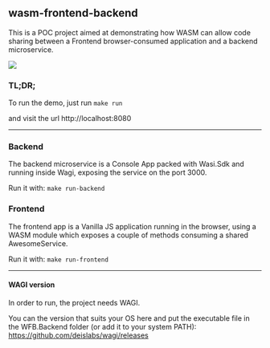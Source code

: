 ## wasm-frontend-backend
This is a POC project aimed at demonstrating how WASM can allow code sharing between a Frontend browser-consumed application and a backend microservice.

<img src="https://i.imgur.com/NktzMGj.png" />


### TL;DR;
To run the demo, just run
`make run`

and visit the url http://localhost:8080

---

### Backend
The backend microservice is a Console App packed with Wasi.Sdk and running inside Wagi, exposing the service on the port 3000.

Run it with:
`make run-backend`

### Frontend
The frontend app is a Vanilla JS application running in the browser, using a WASM module which exposes a couple of methods consuming a shared AwesomeService.

Run it with:
`make run-frontend`

---

#### WAGI version
In order to run, the project needs WAGI. 

You can the version that suits your OS here and put the executable file in the WFB.Backend folder (or add it to your system PATH):
https://github.com/deislabs/wagi/releases
